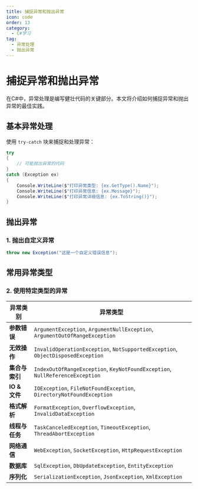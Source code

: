 ```yaml
---
title: 捕捉异常和抛出异常
icon: code
order: 13
category:
  - C#学习
tag:
  - 异常处理
  - 抛出异常
---
```


# 捕捉异常和抛出异常

在C#中，异常处理是编写健壮代码的关键部分。本文将介绍如何捕捉异常和抛出异常的最佳实践。

## 基本异常处理

使用 `try-catch` 块来捕捉和处理异常：

```csharp
try 
{
    // 可能抛出异常的代码
}
catch (Exception ex)
{
    Console.WriteLine($"打印异常类型: {ex.GetType().Name}");
    Console.WriteLine($"打印异常信息: {ex.Message}");
    Console.WriteLine($"打印异常详细信息: {ex.ToString()}");
}
```

## 抛出异常

### 1. 抛出自定义异常

```csharp
throw new Exception("这是一个自定义错误信息");
```

## 常用异常类型

### 2. 使用特定类型的异常

| 异常类别 | 异常类型 |
|---------|---------|
| **参数错误** | `ArgumentException`, `ArgumentNullException`, `ArgumentOutOfRangeException` |
| **无效操作** | `InvalidOperationException`, `NotSupportedException`, `ObjectDisposedException` |
| **集合与索引** | `IndexOutOfRangeException`, `KeyNotFoundException`, `NullReferenceException` |
| **IO & 文件** | `IOException`, `FileNotFoundException`, `DirectoryNotFoundException` |
| **格式解析** | `FormatException`, `OverflowException`, `InvalidDataException` |
| **线程与任务** | `TaskCanceledException`, `TimeoutException`, `ThreadAbortException` |
| **网络通信** | `WebException`, `SocketException`, `HttpRequestException` |
| **数据库** | `SqlException`, `DbUpdateException`, `EntityException` |
| **序列化** | `SerializationException`, `JsonException`, `XmlException` |